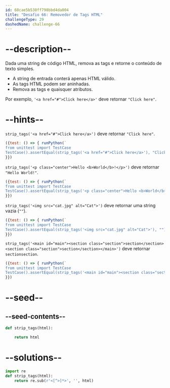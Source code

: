 ```yaml
---
id: 68cae5b538ff798bbd4da004
title: "Desafio 66: Removedor de Tags HTML"
challengeType: 29
dashedName: challenge-66
---
```


# --description--

Dada uma string de código HTML, remova as tags e retorne o conteúdo de texto simples.

- A string de entrada conterá apenas HTML válido.
- As tags HTML podem ser aninhadas.
- Remova as tags e quaisquer atributos.

Por exemplo, `'<a href="#">Click here</a>'` deve retornar `"Click here"`.

# --hints--

`strip_tags('<a href="#">Click here</a>')` deve retornar `"Click here"`.

```js
({test: () => { runPython(`
from unittest import TestCase
TestCase().assertEqual(strip_tags('<a href="#">Click here</a>'), "Click here")`)
}})
```

`strip_tags('<p class="center">Hello <b>World</b>!</p>')` deve retornar `"Hello World!"`.

```js
({test: () => { runPython(`
from unittest import TestCase
TestCase().assertEqual(strip_tags('<p class="center">Hello <b>World</b>!</p>'), "Hello World!")`)
}})
```

`strip_tags('<img src="cat.jpg" alt="Cat">')` deve retornar uma string vazia (`""`).

```js
({test: () => { runPython(`
from unittest import TestCase
TestCase().assertEqual(strip_tags('<img src="cat.jpg" alt="Cat">'), "")`)
}})
```

`strip_tags('<main id="main"><section class="section">section</section><section class="section">section</section></main>')` deve retornar `sectionsection`.

```js
({test: () => { runPython(`
from unittest import TestCase
TestCase().assertEqual(strip_tags('<main id="main"><section class="section">section</section><section class="section">section</section></main>'), "sectionsection")`)
}})
```

# --seed--

## --seed-contents--

```py
def strip_tags(html):

    return html
```

# --solutions--

```py
import re
def strip_tags(html):
    return re.sub(r'<[^>]*>', '', html)
```
